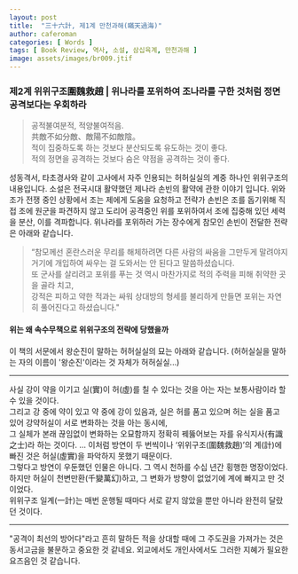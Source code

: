 ```yaml
---
layout: post
title:  "三十六計, 제1계 만천과해(瞞天過海)"
author: caferoman
categories: [ Words ]
tags: [ Book Review, 역사, 소설, 삼십육계, 만천과해 ]
image: assets/images/br009.jtif
---
```

### 제2계 위위구조圍魏救趙 |  위나라를 포위하여 조나라를 구한 것처럼 정면 공격보다는 우회하라

> 공적불여분적, 적양불여적음.   
共敵不如分敵、敵陽不如敵陰。   
적이 집중하도록 하는 것보다 분산되도록 유도하는 것이 좋다.   
적의 정면을 공격하는 것보다 숨은 약점을 공격하는 것이 좋다.

성동격서, 타초경사와 같이 고사에서 자주 인용되는 허허실실의 계중 하나인 위위구조의 내용입니다.
소설은 전국시대 활약했던 제나라 손빈의 활약에 관한 이야기 입니다.
위와 조가 전쟁 중인 상황에서 조는 제에게 도움을 요청하고 전략가 손빈은 조를 돕기위해 직접 조에 원군을 파견하지 않고
도리어 공격중인 위를 포위하여서 조에 집중해 있던 세력을 분산, 이를 격파합니다.
위나라를 포위하러 가는 장수에게 참모인 손빈이 전달한 전략은 아래와 같습니다.

> “참모께선 혼란스러운 무리를 해체하려면 다른 사람의 싸움을 그만두게 말려야지 거기에 개입하여 싸우는 걸 도와서는 안 된다고 말씀하셨습니다.   
또 군사를 살리려고 포위를 푸는 것 역시 마찬가지로 적의 주력을 피해 취약한 곳을 골라 치고,   
강적은 피하고 약한 적과는 싸워 상대방의 형세를 불리하게 만들면 포위는 자연히 풀어진다고 하셨습니다."

#### 위는 왜 속수무책으로 위위구조의 전략에 당했을까

이 책의 서문에서 왕순진이 말하는 허허실실의 묘는 아래와 같습니다.
(허허실실을 말하는 자의 이름이 '왕순진'이라는 것 자체가 허허실실...)

---

사실 강이 약을 이기고 실(實)이 허(虛)를 칠 수 있다는 것을 아는 자는 보통사람이라 할 수 있을 것이다.   
그리고 강 중에 약이 있고 약 중에 강이 있음과, 실은 허를 품고 있으며 허는 실을 품고 있어 강약허실이 서로 변화하는 것을 아는 동시에,   
그 실체가 본래 끊임없이 변화하는 오묘함까지 정확히 꿰뚫어보는 자를 유식지사(有識之士)라 하는 것이다.
...
이처럼 방연이 두 번씩이나 ‘위위구조(圍魏救趙)’의 계(計)에 빠진 것은 허실(虛實)을 파악하지 못했기 때문이다.   
그렇다고 방연이 우둔했던 인물은 아니다. 그 역시 천하를 수십 년간 횡행한 명장이었다.   
하지만 허실이 천변만환(千變萬幻)하고, 그 변화가 방향이 없었기에 계에 빠지고 만 것이었다.   
위위구조 일계(一計)는 매번 운행될 때마다 서로 같지 않았을 뿐만 아니라 완전히 달랐던 것이다.

---

"공격이 최선의 방어다"라고 흔히 말하든 적을 상대할 때에 그 주도권을 가져가는 것은 동서고금을 불문하고 중요한 것 같네요.
외교에서도 개인사에서도 그러한 지혜가 필요한 요즈음인 것 같습니다.